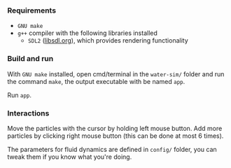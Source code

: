 ### Requirements
* `GNU make`
* `g++` compiler with the following libraries installed
  * `SDL2` ([libsdl.org](https://www.libsdl.org/)), which provides rendering functionality

### Build and run
With `GNU make` installed, open cmd/terminal in the `water-sim/` folder and run the command `make`, the output executable with be named `app`.

Run `app`.

### Interactions
Move the particles with the cursor by holding left mouse button. Add more particles by clicking right mouse button (this can be done at most 6 times).

The parameters for fluid dynamics are defined in `config/` folder, you can tweak them if you know what you're doing.